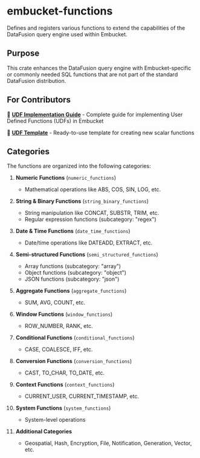 # embucket-functions

Defines and registers various functions to extend the capabilities of the DataFusion query engine used within Embucket.

## Purpose

This crate enhances the DataFusion query engine with Embucket-specific or commonly needed SQL functions that are not part of the standard DataFusion distribution.

## For Contributors

📖 **[UDF Implementation Guide](docs/udf_implementation_guide.md)** - Complete guide for implementing User Defined Functions (UDFs) in Embucket

🔧 **[UDF Template](src/scalar_template.rs)** - Ready-to-use template for creating new scalar functions

## Categories

The functions are organized into the following categories:

1. **Numeric Functions** (`numeric_functions`)
    - Mathematical operations like ABS, COS, SIN, LOG, etc.

2. **String & Binary Functions** (`string_binary_functions`)
    - String manipulation like CONCAT, SUBSTR, TRIM, etc.
    - Regular expression functions (subcategory: "regex")

3. **Date & Time Functions** (`date_time_functions`)
    - Date/time operations like DATEADD, EXTRACT, etc.

4. **Semi-structured Functions** (`semi_structured_functions`)
    - Array functions (subcategory: "array")
    - Object functions (subcategory: "object")
    - JSON functions (subcategory: "json")

5. **Aggregate Functions** (`aggregate_functions`)
    - SUM, AVG, COUNT, etc.

6. **Window Functions** (`window_functions`)
    - ROW_NUMBER, RANK, etc.

7. **Conditional Functions** (`conditional_functions`)
    - CASE, COALESCE, IFF, etc.

8. **Conversion Functions** (`conversion_functions`)
    - CAST, TO_CHAR, TO_DATE, etc.

9. **Context Functions** (`context_functions`)
    - CURRENT_USER, CURRENT_TIMESTAMP, etc.

10. **System Functions** (`system_functions`)
    - System-level operations

11. **Additional Categories**
    - Geospatial, Hash, Encryption, File, Notification, Generation, Vector, etc.